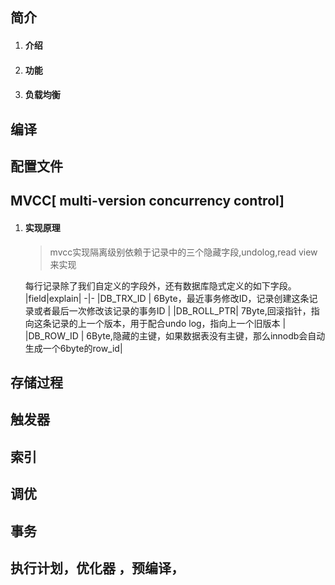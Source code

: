 ## 简介
1. #### 介绍
2. #### 功能
3. #### 负载均衡

## 编译

## 配置文件

## MVCC[ multi-version concurrency control]
1. #### 实现原理
	> mvcc实现隔离级别依赖于记录中的三个隐藏字段,undolog,read view来实现

	每行记录除了我们自定义的字段外，还有数据库隐式定义的如下字段。
	|field|explain|
	-|-
	|DB_TRX_ID	| 6Byte，最近事务修改ID，记录创建这条记录或者最后一次修改该记录的事务ID |
	|DB_ROLL_PTR| 7Byte,回滚指针，指向这条记录的上一个版本，用于配合undo log，指向上一个旧版本 |
	|DB_ROW_ID | 6Byte,隐藏的主键，如果数据表没有主键，那么innodb会自动生成一个6byte的row_id|

## 存储过程

## 触发器

## 索引

## 调优

## 事务

## 执行计划，优化器 ，预编译，